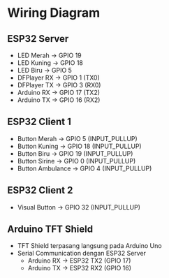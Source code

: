 # Wiring Diagram

## ESP32 Server
- LED Merah → GPIO 19
- LED Kuning → GPIO 18
- LED Biru → GPIO 5
- DFPlayer RX → GPIO 1 (TX0)
- DFPlayer TX → GPIO 3 (RX0)
- Arduino RX → GPIO 17 (TX2)
- Arduino TX → GPIO 16 (RX2)

## ESP32 Client 1
- Button Merah → GPIO 5 (INPUT_PULLUP)
- Button Kuning → GPIO 18 (INPUT_PULLUP)
- Button Biru → GPIO 19 (INPUT_PULLUP)
- Button Sirine → GPIO 0 (INPUT_PULLUP)
- Button Ambulance → GPIO 4 (INPUT_PULLUP)

## ESP32 Client 2
- Visual Button → GPIO 32 (INPUT_PULLUP)

## Arduino TFT Shield
- TFT Shield terpasang langsung pada Arduino Uno
- Serial Communication dengan ESP32 Server
  - Arduino RX → ESP32 TX2 (GPIO 17)
  - Arduino TX → ESP32 RX2 (GPIO 16)